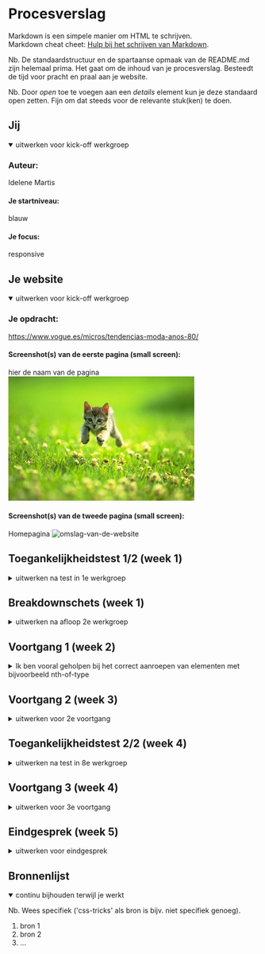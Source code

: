 # Procesverslag
Markdown is een simpele manier om HTML te schrijven.  
Markdown cheat cheet: [Hulp bij het schrijven van Markdown](https://github.com/adam-p/markdown-here/wiki/Markdown-Cheatsheet).

Nb. De standaardstructuur en de spartaanse opmaak van de README.md zijn helemaal prima. Het gaat om de inhoud van je procesverslag. Besteedt de tijd voor pracht en praal aan je website.

Nb. Door *open* toe te voegen aan een *details* element kun je deze standaard open zetten. Fijn om dat steeds voor de relevante stuk(ken) te doen.





## Jij

<details open>
  <summary>uitwerken voor kick-off werkgroep</summary>

  ### Auteur:
  Idelene Martis

  #### Je startniveau:
  blauw

  #### Je focus:
  responsive
 
</details>





## Je website

<details open>
  <summary>uitwerken voor kick-off werkgroep</summary>

  ### Je opdracht:
  https://www.vogue.es/micros/tendencias-moda-anos-80/

  #### Screenshot(s) van de eerste pagina (small screen): 
  hier de naam van de pagina  
  <img src="readme-images/dummy-plaatje.jpg" width="375px" alt="omschrijving van de pagina">

  #### Screenshot(s) van de tweede pagina (small screen):
  Homepagina 
  <img src="readme-images/Voorbeeldwebsite.png" width="375px" alt="omslag-van-de-website">
 
</details>



## Toegankelijkheidstest 1/2 (week 1)

<details>
  <summary>uitwerken na test in 1e werkgroep</summary>

  ### Bevindingen
  Lijst met je bevindingen die in de test naar voren kwamen - test gedaan door Nina:
  .bevat geen darkmode
  .de 80tis feverpagina bevat geen header of footer
  .moeilijk te bedienen met de rotator reden= omdat het te weing content bevat.
  .kleurovergang niet opvallend genoeg voor mensen met kleurenblindheid(maar dit is puur vormgeving)
  .Tab werk slecht bij het bedienen van de youtube video
  .text en lay-out niet te lezen met blurred vision
  .te weinig headings ( en ze hebben geen )
  
 
  #### Screenreader
  Hier korte omschrijving (met indien nodig afbeeldingen)
  -------------------------------
  De Feverpagina valt niet te bedienen met de tab. foto,s worden overgeslagen en Video’s en teksten hebben geen waardevolle namen. 
  De links en/of de omschrijving hiervan zijn verwarrend.      
  <img src="readme-images/80tis-fever-no-titels.png" width="375px" alt="geen-headings-80tis-fever-page">

  Hier een omschrijving van hoe het opgelost kan worden (met indien nodig afbeeldingen)
  -------------------------------
  Ik denk dat dit op te lossen is door alle afbeeldingen een waardevolle ALT's te geven dan worden zij gedetecteerd door de screenreader. Het zou ook oplossing kunnen zijn om alle afbeelindgen en lappen tekst een titel/header te geven.


  #### Muis en Toetsenbord 
  Hier korte omschrijving (met indien nodig afbeeldingen)
  -------------------------------
  De 80tis Fever pagina valt bijna niet te bedienen met de tab
  Video’s en teksten hebben geen waardevolle namen. 
  Een aantal links in de header zijn niet te bereiken met de tab alleen en het springt van hot en her. 
  De links en knoppen hebben geen hovers wel states

  Hier een omschrijving van hoe het opgelost kan worden Muis en Toetsenbord (met indien nodig afbeeldingen)
  -------------------------------
  Hoe kan ik dit oplossen? simpelweg door bij alle links een heldere omschrijving te bedenken.
  (Zorgen dat ales met de tab toets te bedienen is) Ik ben onzeker over hoe ik dit onderdeel moet verbeteren. 

  Hovers aan de knoppen toevoegen


  #### Motoriek (shocks, elastiekjes)
  Hier korte omschrijving (met indien nodig afbeeldingen)
  -------------------------------
  vanwege de mimialistishe aard van de website is het best makkelijk ok de website te bedienen.
  wel zou ik bij de 80tis feverpagina meer hou vast willen geven want nu is naar links scroller best vervelend.


  Hier een omschrijving van hoe het opgelost kan worden (met indien nodig afbeeldingen)
  -------------------------------
  Als ik later toch problemen zou tegenkomen kan ik een aantal knoppen groter maken, in de hoop dat de website dan makkenlijker te bedienen is.



  #### Visueel (brillen, contrast, kleurenblind, dark/light). 
  Hier korte omschrijving (met indien nodig afbeeldingen)
  -------------------------------
  Kleurenblindheid
  Bij deze test heb ik weinig zwakheden kunnen detecteren. 
  Na activeren van Emulate darkmode blijft alles goed leesbaar met uitzondering van de knoppen die zwart zijn.
  Naast de afbeeldingen heeft de homepage website weinig kleur.  Voornamelijk zwart/wit
  <img src="readme-images/vogue80tis-darkmode.png" width="375px" alt="vogue-80tis-Emulate-dark-mode-aan">
  <img src="readme-images/vogue-darkmode.png" width="375px" alt="vogue-home-Emulate-dark-mode-aan">


  Hier een omschrijving van hoe het opgelost kan worden (met indien nodig afbeeldingen)
  -------------------------------


</details>



## Breakdownschets (week 1)

<details>
  <summary>uitwerken na afloop 2e werkgroep</summary>

  ### de hele pagina: 
  <img src="readme-images/breakdownschets_fullpage.png" width="375px" alt="breakdown van de hele pagina">

  ### dynamisch deel (bijv menu): 
  <img src="readme-images/Breakdown-navigatie-.png" width="375px" alt="breakdown van een dynamisch deel">

  ### wellicht nog een dynamisch deel (bijv filter): 
  <img src="readme-images/Breakdownschets-1e-section.png" width="375px" alt="breakdown van nog een dynamisch deel">

</details>





## Voortgang 1 (week 2)

<details>
  <summary>Ik ben vooral geholpen bij het correct aanroepen van elementen met bijvoorbeeld nth-of-type</summary>

  ### Stand van zaken
  .ik vond het last om het ontzichtbare menu correct te positioneren hierbij heb ik hulp ontvangen.
  .ook kreeg ik de tip om inplaats van <hr>-tjes, ::before/::after te gebruiken voor de strepen in mijn css 


  ### Agenda voor meeting
  samen met je groepje opstellen

  donderdag 17:00
  via een chatgroep delen waarmee wij worstelen.

  | student 1 idelene     | student 2          | student 3    | student 4        |
  | ---            | ---                | ---          | ---              |
  | dit bespreken  | en dit             | en ik dit    | en dan ik dat    |
  | en dat ook nog | dit als er tijd is | nog een punt | dit wil ik zeker |
  | ...            | ...                | ...          | ...              |


  ### Verslag van meeting
  hier na afloop snel de uitkomsten van de meeting vastleggen

   student: iedereen worstelt met correct aanroepen van html elementen.
   student: iedereen de algmene vraag om te kijken of wij de goede kant op gaan.




</details>





## Voortgang 2 (week 3)

<details>
  <summary>uitwerken voor 2e voortgang</summary>

  ### Stand van zaken
  hier dit ging goed & dit was lastig (neem ook screenshots op van delen van je website en code)


  ### Agenda voor meeting
  vrijdag 10:00 meeting in teams starten.

  - al onze pagina's door een html validator laten inspeteren
  - pagina's screen sharen en peerfeedback ontvangen. op correctheid van de code

  | Laura      | Idelene         | Mohini  | Shanine     | Shani |

  | ---            | ---                | ---          | ---              | --- |

  | Animatie | Positionering    | Responsiveness en de @media tag            | Wanneer wel classes    |  pseudo elementen  |

  | En hoe het zit met de 2e pagina.  | Alt labels  | Stijlen van forms | Element dat vershuift als je scrolt |

  | ...            | ...                | En het hamburgermenu      | ...              |
  


  ### Verslag van meeting
  hier na afloop snel de uitkomsten van de meeting vastleggen

  
- punt idelene: is mijn html pagina screenreader proef hoe kan ik dit beter doen
- punt idelene: worstel met positioneren
- punt Laura: worstelt met animatie(kreeg tip van sjoer om met svg te werken)
- punt amber: wosterlt met mediaqueries
- punt sjoerd: vraagt zich af of hij meer classes mag gebruiken.
- het stijlen van vorm / hamburger menu.

</details>





## Toegankelijkheidstest 2/2 (week 4)

<details>
  <summary>uitwerken na test in 8e werkgroep</summary>

  ### Bevindingen
  Lijst met je bevindingen die in de test naar voren kwamen (geef ook aan wat er verbeterd is):

  #### Screenreader
  Hier korte omschrijving (met indien nodig afbeeldingen)

  Hier een omschrijving van hoe het opgelost kan worden (met indien nodig afbeeldingen)


  #### Muis en Toetsenbord 
  Hier korte omschrijving (met indien nodig afbeeldingen)

  Hier een omschrijving van hoe het opgelost kan worden (met indien nodig afbeeldingen)


  #### Motoriek (shocks, elastiekjes)
  Hier korte omschrijving (met indien nodig afbeeldingen)

  Hier een omschrijving van hoe het opgelost kan worden (met indien nodig afbeeldingen)


  #### Visueel (brillen, contrast, kleurenblind, dark/light). 
  Hier korte omschrijving (met indien nodig afbeeldingen)

  Hier een omschrijving van hoe het opgelost kan worden (met indien nodig afbeeldingen)

</details>





## Voortgang 3 (week 4)

<details>
  <summary>uitwerken voor 3e voortgang</summary>

  ### Stand van zaken
  hier dit ging goed & dit was lastig (neem ook screenshots op van delen van je website en code)


  ### Agenda voor meeting
  samen met je groepje opstellen

  | student 1      | student 2          | student 3    | student 4        |
  | ---            | ---                | ---          | ---              |
  | dit bespreken  | en dit             | en ik dit    | en dan ik dat    |
  | en dat ook nog | dit als er tijd is | nog een punt | dit wil ik zeker |
  | ...            | ...                | ...          | ...              |


  ### Verslag van meeting
  hier na afloop snel de uitkomsten van de meeting vastleggen

  - punt 1
  - punt 2
  - nog een punt
  - ...

</details>





## Eindgesprek (week 5)

<details>
  <summary>uitwerken voor eindgesprek</summary>

  ### Je uitkomst - karakteristiek screenshots:
  <img src="readme-images/dummy-plaatje.jpg" width="375px" alt="uitomst opdracht 1">


  ### Dit ging goed/Heb ik geleerd: 
  Korte omschrijving met plaatjes

  <img src="readme-images/dummy-plaatje.jpg" width="375px" alt="top">


  ### Dit was lastig/Is niet gelukt:
  Korte omschrijving met plaatjes

  <img src="readme-images/dummy-plaatje.jpg" width="375px" alt="bummer">
</details>





## Bronnenlijst

<details open>
  <summary>continu bijhouden terwijl je werkt</summary>

  Nb. Wees specifiek ('css-tricks' als bron is bijv. niet specifiek genoeg).

  1. bron 1
  2. bron 2
  3. ...

</details>